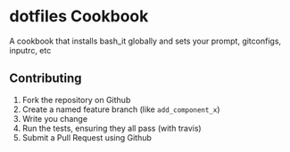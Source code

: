 dotfiles Cookbook
=================

A cookbook that installs bash_it globally and sets your prompt, gitconfigs, inputrc, etc

Contributing
------------

1. Fork the repository on Github
2. Create a named feature branch (like `add_component_x`)
3. Write you change
4. Run the tests, ensuring they all pass (with travis)
5. Submit a Pull Request using Github
